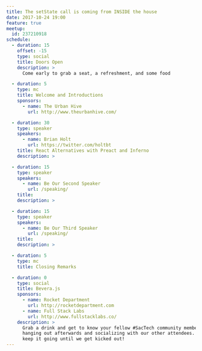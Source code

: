 ```yaml
---
title: The setState call is coming from INSIDE the house
date: 2017-10-24 19:00
feature: true
meetup:
  id: 237210918
schedule:
  - duration: 15
    offset: -15
    type: social
    title: Doors Open
    description: >
      Come early to grab a seat, a refreshment, and some food

  - duration: 5
    type: mc
    title: Welcome and Introductions
    sponsors:
      - name: The Urban Hive
        url: http://www.theurbanhive.com/

  - duration: 30
    type: speaker
    speakers:
      - name: Brian Holt
        url: https://twitter.com/holtbt
    title: React Alternatives with Preact and Inferno
    description: >

  - duration: 15
    type: speaker
    speakers:
      - name: Be Our Second Speaker
        url: /speaking/
    title:
    description: >

  - duration: 15
    type: speaker
    speakers:
      - name: Be Our Third Speaker
        url: /speaking/
    title:
    description: >

  - duration: 5
    type: mc
    title: Closing Remarks

  - duration: 0
    type: social
    title: Bevera.js
    sponsors:
      - name: Rocket Department
        url: http://rocketdepartment.com
      - name: Full Stack Labs
        url: http://www.fullstacklabs.co/
    description: >
      Grab a drink and get to know your fellow #SacTech community members by
      hanging out afterwards and socializing with our other attendees. We'll
      keep it going until we get kicked out!
---
```

